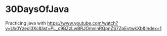 # 30DaysOfJava

Practicing java with https://www.youtube.com/watch?v=Ux0Yzedi3Xc&list=PL_c9BZzLwBRJOmvlnRQpnZS7ZpEvtwkXb&index=1

